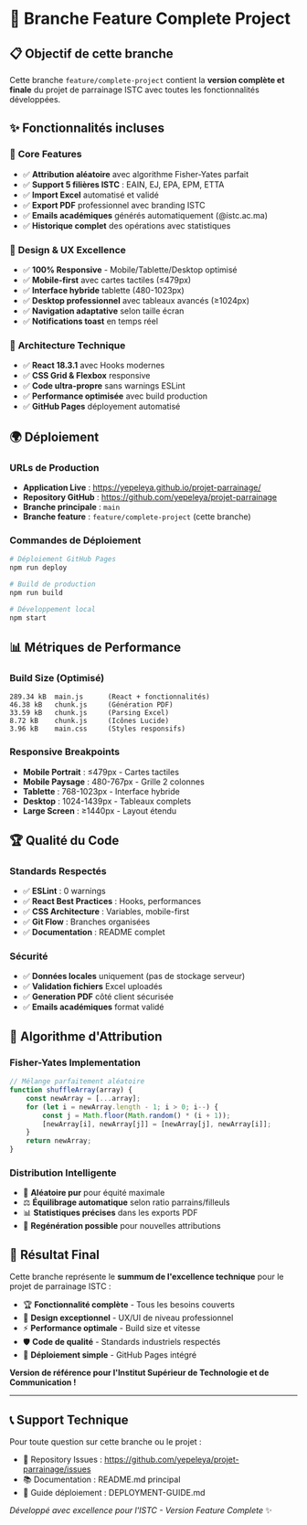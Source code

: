 # 🚀 Branche Feature Complete Project

## 📋 **Objectif de cette branche**

Cette branche `feature/complete-project` contient la **version complète et finale** du projet de parrainage ISTC avec toutes les fonctionnalités développées.

## ✨ **Fonctionnalités incluses**

### 🎯 **Core Features**
- ✅ **Attribution aléatoire** avec algorithme Fisher-Yates parfait
- ✅ **Support 5 filières ISTC** : EAIN, EJ, EPA, EPM, ETTA
- ✅ **Import Excel** automatisé et validé
- ✅ **Export PDF** professionnel avec branding ISTC
- ✅ **Emails académiques** générés automatiquement (@istc.ac.ma)
- ✅ **Historique complet** des opérations avec statistiques

### 📱 **Design & UX Excellence**
- ✅ **100% Responsive** - Mobile/Tablette/Desktop optimisé
- ✅ **Mobile-first** avec cartes tactiles (≤479px)
- ✅ **Interface hybride** tablette (480-1023px)
- ✅ **Desktop professionnel** avec tableaux avancés (≥1024px)
- ✅ **Navigation adaptative** selon taille écran
- ✅ **Notifications toast** en temps réel

### 🔧 **Architecture Technique**
- ✅ **React 18.3.1** avec Hooks modernes
- ✅ **CSS Grid & Flexbox** responsive
- ✅ **Code ultra-propre** sans warnings ESLint
- ✅ **Performance optimisée** avec build production
- ✅ **GitHub Pages** déployement automatisé

## 🌍 **Déploiement**

### **URLs de Production**
- **Application Live** : https://yepeleya.github.io/projet-parrainage/
- **Repository GitHub** : https://github.com/yepeleya/projet-parrainage
- **Branche principale** : `main`
- **Branche feature** : `feature/complete-project` (cette branche)

### **Commandes de Déploiement**
```bash
# Déploiement GitHub Pages
npm run deploy

# Build de production
npm run build

# Développement local
npm start
```

## 📊 **Métriques de Performance**

### **Build Size (Optimisé)**
```
289.34 kB  main.js      (React + fonctionnalités)
46.38 kB   chunk.js     (Génération PDF)
33.59 kB   chunk.js     (Parsing Excel)
8.72 kB    chunk.js     (Icônes Lucide)
3.96 kB    main.css     (Styles responsifs)
```

### **Responsive Breakpoints**
- **Mobile Portrait** : ≤479px - Cartes tactiles
- **Mobile Paysage** : 480-767px - Grille 2 colonnes
- **Tablette** : 768-1023px - Interface hybride
- **Desktop** : 1024-1439px - Tableaux complets
- **Large Screen** : ≥1440px - Layout étendu

## 🏆 **Qualité du Code**

### **Standards Respectés**
- ✅ **ESLint** : 0 warnings
- ✅ **React Best Practices** : Hooks, performances
- ✅ **CSS Architecture** : Variables, mobile-first
- ✅ **Git Flow** : Branches organisées
- ✅ **Documentation** : README complet

### **Sécurité**
- ✅ **Données locales** uniquement (pas de stockage serveur)
- ✅ **Validation fichiers** Excel uploadés
- ✅ **Generation PDF** côté client sécurisée
- ✅ **Emails académiques** format validé

## 🎯 **Algorithme d'Attribution**

### **Fisher-Yates Implementation**
```javascript
// Mélange parfaitement aléatoire
function shuffleArray(array) {
    const newArray = [...array];
    for (let i = newArray.length - 1; i > 0; i--) {
        const j = Math.floor(Math.random() * (i + 1));
        [newArray[i], newArray[j]] = [newArray[j], newArray[i]];
    }
    return newArray;
}
```

### **Distribution Intelligente**
- 🎲 **Aléatoire pur** pour équité maximale
- ⚖️ **Équilibrage automatique** selon ratio parrains/filleuls
- 📊 **Statistiques précises** dans les exports PDF
- 🔄 **Regénération possible** pour nouvelles attributions

## 🎊 **Résultat Final**

Cette branche représente le **summum de l'excellence technique** pour le projet de parrainage ISTC :

- 🏆 **Fonctionnalité complète** - Tous les besoins couverts
- 🎨 **Design exceptionnel** - UX/UI de niveau professionnel
- ⚡ **Performance optimale** - Build size et vitesse
- 🛡️ **Code de qualité** - Standards industriels respectés
- 🚀 **Déploiement simple** - GitHub Pages intégré

**Version de référence pour l'Institut Supérieur de Technologie et de Communication !**

---

## 📞 **Support Technique**

Pour toute question sur cette branche ou le projet :
- 📧 Repository Issues : https://github.com/yepeleya/projet-parrainage/issues
- 📚 Documentation : README.md principal
- 🚀 Guide déploiement : DEPLOYMENT-GUIDE.md

*Développé avec excellence pour l'ISTC - Version Feature Complete* ✨